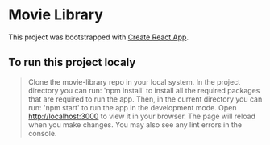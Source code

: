 # Movie Library

This project was bootstrapped with [Create React App](https://github.com/facebook/create-react-app).

## To run this project localy

> Clone the movie-library repo in your local system.
> In the project directory you can run: 'npm install' to install all the required packages that are required to run the app.
> Then, in the current directory you can run: 'npm start' to run the app in the development mode.
> Open [http://localhost:3000](http://localhost:3000) to view it in your browser.
> The page will reload when you make changes. You may also see any lint errors in the console.
